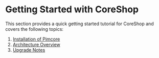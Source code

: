 # Getting Started with CoreShop

This section provides a quick getting started tutorial for CoreShop and covers the following topics: 

1. [Installation of Pimcore](./00_Installation.md)
2. [Architecture Overview](./01_Architecture_Overview.md)
3. [Upgrade Notes](./02_Upgrade_Notes.md)